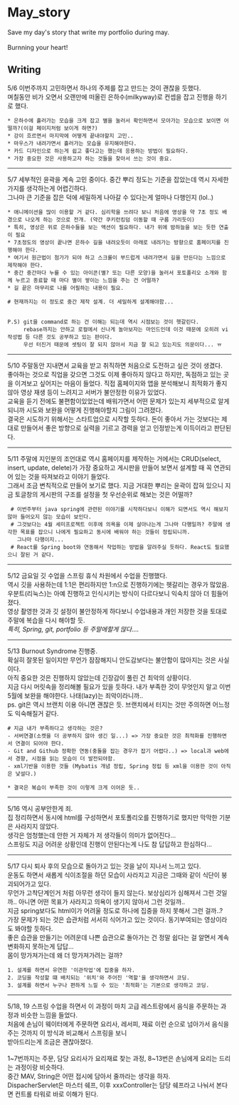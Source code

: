 # May_story
Save my day's story that write my portfolio during may.<br>\
Burnning your heart!

## Writing

5/6 이번주까지 고민하면서 하나의 주제를 잡고 만드는 것이 괜찮을 듯했다.<br>
    며칠동안 비가 오면서 오랜만에 떠올린 은하수(milkyway)로 컨셉을 잡고 진행을 하기로 했다.
    
    
    * 은하수에 흘러가는 모습을 크게 잡고 별을 눌러서 확인하면서 모아가는 모습으로 보이면 어떨까?(이걸 페이지처럼 보이게 하면?)
    * 강이 흐르면서 마지막에 어떻게 끝내야할지 고민..
    * 마우스가 내려가면서 흘러가는 모습을 유지해야한다.
    * 카드 디자인으로 하는게 쉽고 좋다고는 했는데 응용하는 방법이 필요하다.
    * 가장 중요한 것은 사용하고자 하는 것들을 찾아서 쓰는 것이 중요.
-----------------------------------------------------------------------------------------------------------------

5/7 세부적인 윤곽을 계속 고민 중이다. 중간 뿌리 정도는 기준을 잡았는데 역시 자세한 가지를 생각하는게 어렵긴하다.<br>
    그나마 큰 기준을 잡은 덕에 세밀하게 나아갈 수 있다는게 얼마나 다행인지 (lol..)
    
    * 애니메이션을 많이 이용할 거 같다. 심리학을 쓰려다 보니 처음에 영상을 약 7초 정도 배경으로 나오게 하는 것으로 전개. (약간 쿠키런킹덤 이동할 때 구름 가리듯이)
    * 특히, 영상은 위로 은하수들을 보는 액션이 필요하다. 내가 위에 밤하늘을 보는 듯한 연출이 필요
    * 7초정도의 영상이 끝나면 은하수 길을 내려오듯이 아래로 내려가는 방향으로 홈페이지를 진행해야 한다.
    * 여기서 원근법이 첨가가 되야 하고 스크롤이 부드럽게 내려가면서 길을 만든다는 느낌으로 제작해야 한다.
    * 중간 중간마다 누를 수 있는 아이콘(별? 또는 다른 모양)을 눌러서 포토폴리오 소개와 함께 누르고 종료할 때 마다 별이 쌓이는 느낌을 주는 건 어떨까?
    * 길 끝은 마무리로 나를 어필하는 내용이 필요.
    
    # 현재까지는 이 정도로 중간 제작 설계. 더 세밀하게 설계해야함...
    
    
    P.S) git을 command로 하는 건 이해는 되는데 역시 시점보는 것이 헷갈린다. 
         rebase까지는 안하고 로컬에서 신나게 놀아보자는 마인드인데 이것 때문에 오히려 vi 작성법 등 다른 것도 공부하고 있는 판이다. 
         우선 터진거 때문에 셋팅이 잘 되지 않아서 지금 잘 되고 있는지도 의문이다... ㅠ
     
--------------------------------------------------------------------------------------------------------------------

5/10 주말동안 지내면서 교육을 받고 취직하면 처음으로 도전하고 싶은 것이 생겼다. <br>
     좋아하는 것으로 직업을 갖으면 그것도 이제 좋아하지 않다고 하지만, 독점하고 있는 곳을 
     이겨보고 싶어지는 마음이 들었다. 직접 홈페이지와 앱을 분석해보니 최적화가 좋지 않아 영상 재생 등이 느려지고 서버가 불안정한 이유가 있었다. 
     <br>교육을 듣기 전에도 불편함이있었는데 배워가면서 어떤 문제가 있는지 세부적으로 알게 되니까 시도와 보완을 어떻게 진행해야할지 그림이 그려졌다. 
     <br>결국은 시도하기 위해서는 스타트업으로 시작할 듯하다. 돈이 좋아서 가는 것보다는 제대로 만들어서 좋은 방향으로 실력을 기르고 경력을 얻고 인정받는게 이득이라고 판단된다.
     
---------------------------------------------------------------------------------------------------------------------

5/11 주말에 지인분의 조언대로 역시 홈페이지를 제작하는 거에서는 CRUD(select, insert, update, delete)가 가장 중요하고 게시판을 만들어 보면서 설계할 때 꼭 연관되어 있는
     것을 따져보라고 이야기 들었다. 
     <br>그래서 조금 변칙적으로 만들어 보기로 했다. 지금 거대한 뿌리는 윤곽이 잡혀 있으니 지금 토글창의 게시판의 구조를 설정을 첫 우선순위로 해보는 것은 어떨까?
     
     # 이번주부터 java spring에 관련된 이야기를 시작하다보니 이해가 되면서도 역시 해보지 않아 들어오지 않는 모습이 보인다. 
     # 그것보다는 4월 세미프로젝트 이후에 의욕을 이제 살아나는게 그나마 다행일까? 주말에 생각한 목표를 잡으니 나에게 필요하고 동시에 배워야 하는 것들이 정립되니까.
       그나마 다행이지...
     # React를 Spring boot와 연동해서 작업하는 방법을 알려주실 듯하다. React도 필요했으니 잘된 거 같다.

---------------------------------------------------------------------------------------------------------------------------

5/12 금요일 깃 수업을 스프링 휴식 차원에서 수업을 진행했다. 
     <br>역시 깃을 사용하는데 1:1은 편리하지만 1:n으로 진행하기에는 헷갈리는 경우가 많았음. 우분트(리눅스)는 아예 진행하고 인식시키는 방식이 다르다보니 익숙치 않아 더 힘들어졌다. 
     <br>영상 촬영한 것과 깃 설정이 불안정하게 하다보니 수업내용과 개인 저장한 것을 토대로 주말에 복습을 다시 해야할 듯. 
     <br>*특히, Spring, git, portfolio 등 주말에할게 많다....*
     
---------------------------------------------------------------------------------------------------------------------------

5/13 Burnout Syndrome 진행중. 
     <br>확실히 잘못된 일이지만 무언가 잠잠해지니 안도감보다는 불안함이 많아지는 것은 사실이다. 
     <br>아직 중요한 것은 진행하지 않았는데 긴장감이 풀린 건 최악의 상황이다. 
     <br>지금 다시 머릿속을 정리해볼 필요가 있을 듯하다. 내가 부족한 것이 무엇인지 알고 이번 5월에 보완을 해야한다. 나태(lazy)는 죄악이라니까..
     <br> ps. git은 역시 브랜치 이용 아니면 괜찮은 듯. 브랜치에서 터지는 것만 주의하면 어느정도 익숙해질거 같다.

    # 지금 내가 부족하다고 생각하는 것은?
    - 서버연결(소켓을 더 공부하지 않아 생긴 일...) => 가장 중요한 것은 최적화를 진행하면서 연결이 되어야 한다.
    - Git and Github 정확한 연동(충돌을 잡는 경우가 잡기 어렵다..) => local과 web에서 경향, 시점을 읽는 모습이 더 발전되야함.
    - xml기반을 이용한 것들 (Mybatis 개념 정립, Spring 정립 등 xml을 이용한 것이 아직은 낯설다.)

    * 결국은 복습이 부족한 것이 이렇게 크게 이어온 듯..

----------------------------------------------------------------------------------------------------------------------------
5/16 역시 공부안한게 죄.
    <br> 집 정리하면서 동시에 html를 구성하면서 포토폴리오를 진행하기로 했지만 막막한 기분은 사라지지 않았다.
    <br> 생각은 엄청했는데 안한 거 자체가 저 생각들이 의미가 없어진다...
    <br> 스프링도 지금 어려운 상황인데 진행이 안된다는게 나도 참 답답하고 한심하다...
    
-----------------------------------------------------------------------------------------------------------------------------

5/17 다시 퇴사 후의 모습으로 돌아가고 있는 것을 날이 지나서 느끼고 있다.
    <br> 운동도 하면서 새롭게 식이조절을 하던 모습이 사라지고 지금은 그때와 같이 식단이 붕괴되어가고 있다.
    <br> 무언가 고착단계인거 처럼 아무런 생각이 들지 않는다. 보상심리가 심해져서 그런 것일까.. 아니면 어떤 목표가 사라지고 의욕이 생기지 않아서 그런 것일까..
    <br> 지금 spring보다도 html이가 어려울 정도로 하나에 집중을 하지 못해서 그런 걸까..?
    <br> 가장 문제가 되는 것은 습관처럼 서서히 식어가고 있는 것이다. 동기부여되는 영상이라도 봐야할 듯하다.
    <br> 좋은 습관을 만들기는 어려운데 나쁜 습관으로 돌아가는 건 정말 쉽다는 걸 알면서 계속 변화하지 못하는게 답답...
    <br> 몸이 망가져가는데 왜 더 망가져가려는 걸까?
    
    
    1. 설계를 하면서 유연한 '이관작업'에 집중을 하자.
    2. 코딩을 작성할 떄 배치되는 '위치'와 주어진 '역할'을 생각하면서 코딩.
    3. 설계를 하면서 누구나 편하게 느낄 수 있는 '최적화'는 기본으로 생각하고 코딩.

-----------------------------------------------------------------------------------------------------------------------------

5/18, 19 스프링 수업을 하면서 이 과정이 마치 고급 레스트랑에서 음식을 주문하는 과정과 비슷한 느낌을 들었다.
    <br> 처음에 손님이 웨이터에게 주문하면 요리사, 레서피, 재료 이런 순으로 넘아가서 음식을 주는 것까지 이 방식과 비교해서 스프링을 보니
    <br> 받아드리는게 조금은 괜찮아졌다.<br>
    <br> 1~7번까지는 주문, 담당 요리사가 요리재료 찾는 과정, 8~13번은 손님에게 요리는 드리는 과정이랑 비슷하다.
    <br> 중간 MAV, String은 어떤 접시에 담아서 줄까라는 생각을 하자. 
    <br> DispacherServlet은 마스터 쉐프, 이후 xxxController는 담당 쉐프라고 나눠서 본다면 컨트롤 타워로 바로 이해가 된다.
